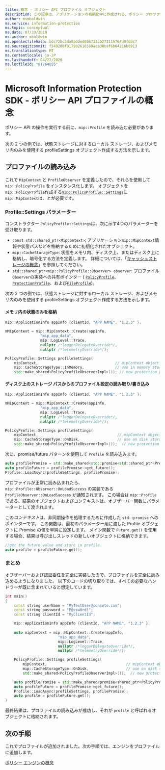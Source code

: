 ```yaml
---
title: 概念 - ポリシー API プロファイル オブジェクト
description: この記事は、アプリケーションの初期化中に作成される、ポリシー プロファイル オブジェクトに関する概念を理解するのに役立ちます。
author: msmbaldwin
ms.service: information-protection
ms.topic: conceptual
ms.date: 07/30/2019
ms.author: mbaldwin
ms.openlocfilehash: bdc72bc3da8added696733cb271116764d0fd0c7
ms.sourcegitcommit: f54920bf017902616589aca30baf6b64216b6913
ms.translationtype: MT
ms.contentlocale: ja-JP
ms.lasthandoff: 04/22/2020
ms.locfileid: "81764055"
---
```

# <a name="microsoft-information-protection-sdk---policy-api-profile-concepts"></a>Microsoft Information Protection SDK - ポリシー API プロファイルの概念

ポリシー API の操作を実行する前に、`mip::Profile` を読み込む必要があります。

次の 2 つの例では、状態ストレージに対するローカル ストレージ、およびメモリ内のみを使用する profileSettings オブジェクト作成する方法を示します。 

## <a name="load-a-profile"></a>プロファイルの読み込み

これで `MipContext` と `ProfileObserver` を定義したので、それらを使用して `mip::PolicyProfile` をインスタンス化します。 オブジェクトを`mip::PolicyProfile`作成する[`mip::PolicyProfile::Settings`](reference/class_mip_PolicyProfile_settings.md)に`mip::MipContext`は、とが必要です。

### <a name="profilesettings-parameters"></a>Profile::Settings パラメーター

コンストラクター `PolicyProfile::Settings`は、次に示す4つのパラメーターを受け取ります。

- `const std::shared_ptr<MipContext>`: アプリケーション`mip::MipContext`情報や状態パスなどを格納するために初期化されたオブジェクト。
- `mip::CacheStorageType`: 状態をメモリ内、ディスク上、またはディスク上に格納し、暗号化する方法を定義します。 詳細については、「[キャッシュストレージの概念](concept-cache-storage.md)」を参照してください。
- `std::shared_ptr<mip::PolicyProfile::Observer> observer`: プロファイル`Observer`の実装への共有ポインター ( [`PolicyProfile`](reference/class_mip_policyprofile_observer.md)、 [`ProtectionProfile`](reference/class_mip_protectionprofile_observer.md)、および[`FileProfile`](reference/class_mip_fileprofile_observer.md))。

次の 2 つの例では、状態ストレージに対するローカル ストレージ、およびメモリ内のみを使用する profileSettings オブジェクト作成する方法を示します。 

#### <a name="store-state-in-memory-only"></a>メモリ内の状態のみを格納

```cpp
mip::ApplicationInfo appInfo {clientId, "APP NAME", "1.2.3" };

mMipContext = mip::MipContext::Create(appInfo,
                "mip_app_data",
                mip::LogLevel::Trace,
                nullptr /*loggerDelegateOverride*/,
                nullptr /*telemetryOverride*/);

PolicyProfile::Settings profileSettings(
    mipContext,                                   // mipContext object
    mip::CacheStorageType::InMemory,              // use in memory storage
    std::make_shared<PolicyProfileObserverImpl>()); // new protection profile observer
```

#### <a name="readwrite-profile-settings-from-storage-path-on-disk"></a>ディスク上のストレージ パスからのプロファイル設定の読み取り/書き込み

```cpp
mip::ApplicationInfo appInfo {clientId, "APP NAME", "1.2.3" };

mMipContext = mip::MipContext::Create(appInfo,
                "mip_app_data",
                mip::LogLevel::Trace,
                nullptr /*loggerDelegateOverride*/,
                nullptr /*telemetryOverride*/);

PolicyProfile::Settings profileSettings(
    mipContext,                                    // mipContext object
    mip::CacheStorageType::OnDisk,                 // use on disk storage
    std::make_shared<PolicyProfileObserverImpl>());  // new protection profile observer
```

次に、promise/future パターンを使用して `Profile` を読み込みます。

```cpp
auto profilePromise = std::make_shared<std::promise<std::shared_ptr<Profile>>>();
auto profileFuture = profilePromise->get_future();
Profile::LoadAsync(profileSettings, profilePromise);
```

プロファイルが正常に読み込まれたら、`mip::Profile::Observer::OnLoadSuccess` の実装である `ProfileObserver::OnLoadSuccess` が通知されます。 この場合は `mip::Profile` である、結果のオブジェクトおよびコンテキストは、オブザーバー関数にパラメーターとして渡されます。

この*コンテキスト*は、非同期操作を処理するために作成した `std::promise` へのポインターです。 この関数は、最初のパラメーター用に渡した Profile オブジェクトに Promise の値を単純に設定します。 メイン関数で `Future.get()` を使用する場合、結果は呼び出しスレッドの新しいオブジェクトに格納できます。

```cpp
//get the future value and store in profile.
auto profile = profileFuture.get();
```

### <a name="putting-it-together"></a>まとめ

オブザーバーおよび認証委任を完全に実装したので、プロファイルを完全に読み込めるようになりました。 以下のコードの切り取りでは、すべての必要なハンドラーが既に含まれていると想定しています。

```cpp
int main()
{
    const string userName = "MyTestUser@consoto.com";
    const string password = "P@ssw0rd!";
    const string clientId = "MyClientId";

    mip::ApplicationInfo appInfo {clientId, "APP NAME", "1.2.3" };
 
    auto mipContext = mip::MipContext::Create(appInfo,
                        "mip_app_data",
                        mip::LogLevel::Trace,
                        nullptr /*loggerDelegateOverride*/,
                        nullptr /*telemetryOverride*/);

    PolicyProfile::Settings profileSettings(
        mipContext,                                    // mipContext object
        mip::CacheStorageType::OnDisk,                 // use on disk storage
        std::make_shared<PolicyProfileObserverImpl>());  // new protection profile observer

    auto profilePromise = std::make_shared<promise<shared_ptr<PolicyProfile>>>();
    auto profileFuture = profilePromise->get_future();
    Profile::LoadAsync(profileSettings, profilePromise);
    auto profile = profileFuture.get();
}
```

最終結果は、プロファイルの読み込みが成功し、それが `profile` と呼ばれるオブジェクトに格納されます。

## <a name="next-steps"></a>次の手順

これでプロファイルが追加されました。次の手順では、エンジンをプロファイルに追加します。

[ポリシー エンジンの概念](concept-profile-engine-policy-engine-cpp.md)
